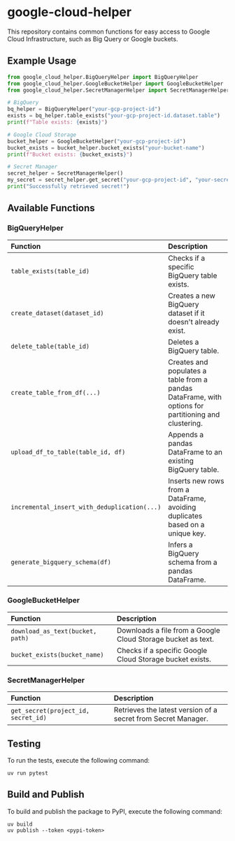 # google-cloud-helper

This repository contains common functions for easy access to Google Cloud Infrastructure, such as Big Query or Google buckets.


## Example Usage

```python
from google_cloud_helper.BigQueryHelper import BigQueryHelper
from google_cloud_helper.GoogleBucketHelper import GoogleBucketHelper
from google_cloud_helper.SecretManagerHelper import SecretManagerHelper

# BigQuery
bq_helper = BigQueryHelper("your-gcp-project-id")
exists = bq_helper.table_exists("your-gcp-project-id.dataset.table")
print(f"Table exists: {exists}")

# Google Cloud Storage
bucket_helper = GoogleBucketHelper("your-gcp-project-id")
bucket_exists = bucket_helper.bucket_exists("your-bucket-name")
print(f"Bucket exists: {bucket_exists}")

# Secret Manager
secret_helper = SecretManagerHelper()
my_secret = secret_helper.get_secret("your-gcp-project-id", "your-secret-id")
print("Successfully retrieved secret!")
```

## Available Functions

### BigQueryHelper

| Function | Description |
| :--- | :--- |
| `table_exists(table_id)` | Checks if a specific BigQuery table exists. |
| `create_dataset(dataset_id)` | Creates a new BigQuery dataset if it doesn't already exist. |
| `delete_table(table_id)` | Deletes a BigQuery table.
| `create_table_from_df(...)` | Creates and populates a table from a pandas DataFrame, with options for partitioning and clustering. |
| `upload_df_to_table(table_id, df)` | Appends a pandas DataFrame to an existing BigQuery table. |
| `incremental_insert_with_deduplication(...)` | Inserts new rows from a DataFrame, avoiding duplicates based on a unique key. |
| `generate_bigquery_schema(df)` | Infers a BigQuery schema from a pandas DataFrame. |

### GoogleBucketHelper

| Function | Description |
| :--- | :--- |
| `download_as_text(bucket, path)` | Downloads a file from a Google Cloud Storage bucket as text. |
| `bucket_exists(bucket_name)` | Checks if a specific Google Cloud Storage bucket exists. |

### SecretManagerHelper

| Function | Description |
| :--- | :--- |
| `get_secret(project_id, secret_id)` | Retrieves the latest version of a secret from Secret Manager. |

## Testing

To run the tests, execute the following command:

```
uv run pytest
```

## Build and Publish

To build and publish the package to PyPI, execute the following command:

```
uv build
uv publish --token <pypi-token>
```
